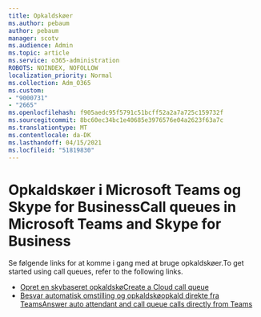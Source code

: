 ```yaml
---
title: Opkaldskøer
ms.author: pebaum
author: pebaum
manager: scotv
ms.audience: Admin
ms.topic: article
ms.service: o365-administration
ROBOTS: NOINDEX, NOFOLLOW
localization_priority: Normal
ms.collection: Adm_O365
ms.custom:
- "9000731"
- "2665"
ms.openlocfilehash: f905aedc95f5791c51bcff52a2a7a725c159732f
ms.sourcegitcommit: 8bc60ec34bc1e40685e3976576e04a2623f63a7c
ms.translationtype: MT
ms.contentlocale: da-DK
ms.lasthandoff: 04/15/2021
ms.locfileid: "51819830"
---
```

# <a name="call-queues-in-microsoft-teams-and-skype-for-business"></a><span data-ttu-id="7b77e-102">Opkaldskøer i Microsoft Teams og Skype for Business</span><span class="sxs-lookup"><span data-stu-id="7b77e-102">Call queues in Microsoft Teams and Skype for Business</span></span> 

<span data-ttu-id="7b77e-103">Se følgende links for at komme i gang med at bruge opkaldskøer.</span><span class="sxs-lookup"><span data-stu-id="7b77e-103">To get started using call queues, refer to the following links.</span></span>

- [<span data-ttu-id="7b77e-104">Opret en skybaseret opkaldskø</span><span class="sxs-lookup"><span data-stu-id="7b77e-104">Create a Cloud call queue</span></span>](https://docs.microsoft.com/microsoftteams/create-a-phone-system-call-queue)
- [<span data-ttu-id="7b77e-105">Besvar automatisk omstilling og opkaldskøopkald direkte fra Teams</span><span class="sxs-lookup"><span data-stu-id="7b77e-105">Answer auto attendant and call queue calls directly from Teams</span></span>](https://docs.microsoft.com/microsoftteams/answer-auto-attendant-and-call-queue-calls)